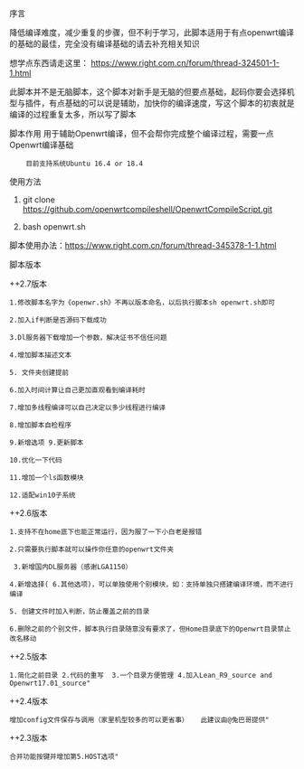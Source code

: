 序言

  降低编译难度，减少重复的步骤，但不利于学习，此脚本适用于有点openwrt编译的基础的最佳，完全没有编译基础的请去补充相关知识 
          
 想学点东西请走这里： https://www.right.com.cn/forum/thread-324501-1-1.html
          
 此脚本并不是无脑脚本，这个脚本对新手是无脑的但要点基础，起码你要会选择机型与插件，有点基础的可以说是辅助，加快你的编译速度，写这个脚本的初衷就是编译的过程重复太多，所以写了脚本         

脚本作用
		用于辅助Openwrt编译，但不会帮你完成整个编译过程，需要一点Openwrt编译基础


		目前支持系统Ubuntu 16.4 or 18.4

使用方法
 1. git clone https://github.com/openwrtcompileshell/OpenwrtCompileScript.git
  
 2. bash openwrt.sh




脚本使用办法：https://www.right.com.cn/forum/thread-345378-1-1.html



脚本版本


++2.7版本

  	1.修改脚本名字为《openwr.sh》不再以版本命名，以后执行脚本sh openwrt.sh即可
  
  	2.加入if判断是否源码下载成功
  
  	3.Dl服务器下载增加一个参数，解决证书不信任问题
  
  	4.增加脚本描述文本
  
 	5. 文件夹创建提前
  
  	6.加入时间计算让自己更加直观看到编译耗时

  	7.增加多线程编译可以自己决定以多少线程进行编译

  	8.增加脚本自检程序

  	9.新增选项 9.更新脚本
    
    10.优化一下代码

	11.增加一个ls函数模块
    
    12.适配win10子系统

++2.6版本

  	1.支持不在home底下也能正常运行，因为服了一下小白老是报错
  
  	2.只需要执行脚本就可以操作你任意的openwrt文件夹
  
 	 3.新增国内DL服务器（感谢LGA1150）
  
  	4.新增选择( 6.其他选项)，可以单独使用个别模块，如：支持单独只搭建编译环境，而不进行编译
  
  	5. 创建文件时加入判断，防止覆盖之前的目录
  
  	6.删除之前的个别文件，脚本执行目录随意没有要求了，但Home目录底下的Openwrt目录禁止改名移动 


++2.5版本

  	1.简化之前目录 2.代码的重写  3.一个目录方便管理 4.加入Lean_R9_source and Openwrt17.01_source"


++2.4版本

  	增加config文件保存与调用（家里机型较多的可以更省事）   此建议由@兔巴哥提供"


++2.3版本

  	合并功能按键并增加第5.HOST选项"
